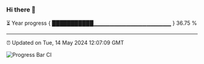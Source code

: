 ### Hi there 👋

⏳ Year progress { ███████████▁▁▁▁▁▁▁▁▁▁▁▁▁▁▁▁▁▁▁ } 36.75 %

---

⏰ Updated on Tue, 14 May 2024 12:07:09 GMT

![Progress Bar CI](https://github.com/liununu/liununu/workflows/Progress%20Bar%20CI/badge.svg)
